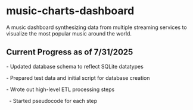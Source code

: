 # music-charts-dashboard

A music dashboard synthesizing data from multiple streaming services to visualize the most popular music around the world.



## Current Progress as of 7/31/2025

\- Updated database schema to reflect SQLite datatypes

\- Prepared test data and initial script for database creation

\- Wrote out high-level ETL processing steps

&nbsp;	- Started pseudocode for each step

